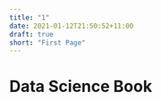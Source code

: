 ```yaml
---
title: "1"
date: 2021-01-12T21:50:52+11:00
draft: true
short: "First Page"
---
```


# Data Science Book